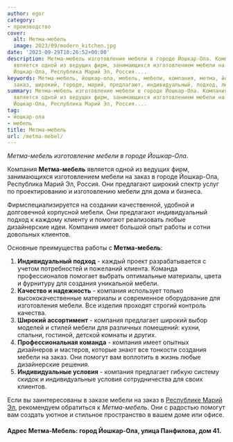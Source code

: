```yaml
---
author: egor
category:
- производство
cover:
  alt: Метма-мебель
  image: 2023/09/modern_kitchen.jpg
date: '2023-09-29T10:26:52+00:00'
description: Метма-мебель изготовление мебели в городе Йошкар-Ола. Компания Метма-мебель
  является одной из ведущих фирм, занимающихся изготовлением мебели на заказ в городе
  Йошкар-Ола, Республика Марий Эл, Россия....
keywords: Метма-мебель, йошкар-ола, мебель, мебели, компания, метма, йошкар, ола,
  заказ, широкий, городе, марий, предлагают, индивидуальный, подход, любые, дизайнерские
summary: Метма-мебель изготовление мебели в городе Йошкар-Ола. Компания Метма-мебель
  является одной из ведущих фирм, занимающихся изготовлением мебели на заказ в городе
  Йошкар-Ола, Республика Марий Эл, Россия....
tag:
- йошкар-ола
- мебель
title: Метма-мебель
url: /metma-mebel/
---
```


_Метма-мебель изготовление мебели в городе Йошкар-Ола_.

Компания **Метма-мебель** является одной из ведущих фирм, занимающихся изготовлением мебели на заказ в городе Йошкар-Ола, Республика Марий Эл, Россия. Они предлагают широкий спектр услуг по проектированию и изготовлению мебели для дома и бизнеса.

Фирмспециализируется на создании качественной, удобной и долговечной корпусной мебели. Они предлагают индивидуальный подход к каждому клиенту и помогают реализовать любые дизайнерские идеи. Компания имеет большой опыт работы и сотни довольных клиентов.

Основные преимущества работы с **Метма-мебель**:

1. **Индивидуальный подход** \- каждый проект разрабатывается с учетом потребностей и пожеланий клиента. Команда профессионалов помогает выбрать оптимальные материалы, цвета и фурнитуру для создания уникальной мебели.
1. **Качество и надежность** \- компания использует только высококачественные материалы и современное оборудование для изготовления мебели. Все изделия проходят строгий контроль качества.
1. **Широкий ассортимент** \- компания предлагает широкий выбор моделей и стилей мебели для различных помещений: кухни, спальни, гостиной, детской комнаты и других.
1. **Профессиональная команда** \- компания имеет опытных дизайнеров и мастеров, которые знают все тонкости создания мебели на заказ. Они помогут вам воплотить в жизнь любые дизайнерские решения.
1. **Индивидуальные условия** \- компания предлагает гибкую систему скидок и индивидуальные условия сотрудничества для своих клиентов.

Если вы заинтересованы в заказе мебели на заказ в [Республике Марий Эл](/), рекомендуем обратиться к _Метма-мебель_. Они с радостью помогут вам создать уютное и стильное пространство в вашем доме или офисе.

#### Адрес Метма-Мебель: город Йошкар-Ола, улица Панфилова, дом 41.